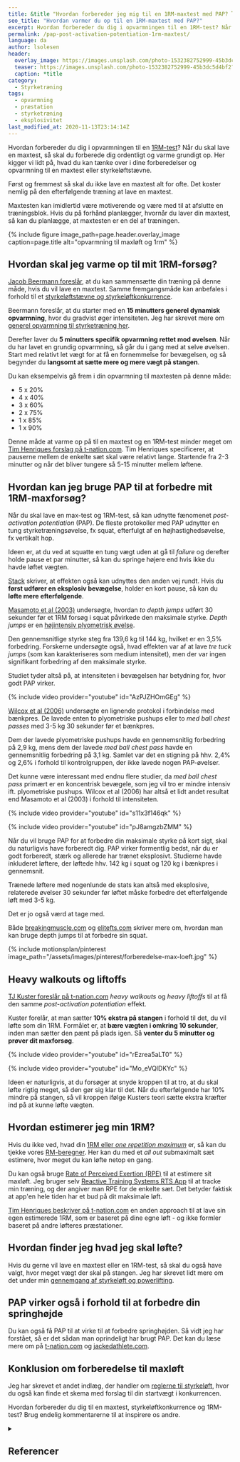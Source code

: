 ```yaml
---
title: &title "Hvordan forbereder jeg mig til en 1RM-maxtest med PAP? 🏋"
seo_title: "Hvordan varmer du op til en 1RM-maxtest med PAP?"
excerpt: Hvordan forbereder du dig i opvarmningen til en 1RM-test? Når du skal lave en maxtest, så skal du forberede dig ordentligt og varme grundigt op.
permalink: /pap-post-activation-potentiation-1rm-maxtest/
language: da
author: lsolesen
header:
  overlay_image: https://images.unsplash.com/photo-1532382752999-45b3dc5d4bf2?ixid=MXwxMjA3fDB8MHxwaG90by1wYWdlfHx8fGVufDB8fHw%3D&ixlib=rb-1.2.1&auto=format&fit=crop&h=630&w=1200&q=60
  teaser: https://images.unsplash.com/photo-1532382752999-45b3dc5d4bf2?ixid=MXwxMjA3fDB8MHxwaG90by1wYWdlfHx8fGVufDB8fHw%3D&ixlib=rb-1.2.1&auto=format&fit=crop&h=300&w=400&q=10
  caption: *title
category:
  - Styrketræning
tags:
  - opvarmning
  - præstation
  - styrketræning
  - eksplosivitet
last_modified_at: 2020-11-13T23:14:14Z
---
```


Hvordan forbereder du dig i opvarmningen til en [1RM-test](/rm-maxtest/)? Når du skal lave en maxtest, så skal du forberede dig ordentligt og varme grundigt op. Her kigger vi lidt på, hvad du kan tænke over i dine forberedelser og opvarmning til en maxtest eller styrkeløftstævne.

Først og fremmest så skal du ikke lave en maxtest alt for ofte. Det koster nemlig på den efterfølgende træning at lave en maxtest.

Maxtesten kan imidlertid være motiverende og være med til at afslutte en træningsblok. Hvis du på forhånd planlægger, hvornår du laver din maxtest, så kan du planlægge, at maxtesten er en del af træningen.

{% include figure image_path=page.header.overlay_image caption=page.title alt="opvarmning til maxløft og 1rm" %}

## Hvordan skal jeg varme op til mit 1RM-forsøg?

[Jacob Beermann foreslår](https://maxer.dk/artikler/maxtest), at du kan sammensætte din træning på denne måde, hvis du vil lave en maxtest. Samme fremgangsmåde kan anbefales i forhold til et [styrkeløftstævne og styrkeløftkonkurrence](/powerlifting-rules/).

Beermann foreslår, at du starter med en **15 minutters generel dynamisk opvarmning**, hvor du gradvist øger intensiteten. Jeg har skrevet mere om [generel opvarmning til styrketræning her](/opvarmning-styrketraening/).

Derefter laver du **5 minutters specifik opvarmning rettet mod øvelsen**. Når du har lavet en grundig opvarmning, så går du i gang med at selve øvelsen. Start med relativt let vægt for at få en fornemmelse for bevægelsen, og så begynder du **langsomt at sætte mere og mere vægt på stangen**.

Du kan eksempelvis gå frem i din opvarmning til maxtesten på denne måde:

- 5 x 20%
- 4 x 40%
- 3 x 60%
- 2 x 75%
- 1 x 85%
- 1 x 90%

Denne måde at varme op på til en maxtest og en 1RM-test minder meget om [Tim Henriques forslag på t-nation.com](https://www.t-nation.com/training/how-to-warm-up-for-a-one-rep-max). Tim Henriques specificerer, at pauserne mellem de enkelte sæt skal være relativt lange. Startende fra 2-3 minutter og når det bliver tungere så 5-15 minutter mellem løftene.

## Hvordan kan jeg bruge PAP til at forbedre mit 1RM-maxforsøg?

Når du skal lave en max-test og 1RM-test, så kan udnytte fænomenet _post-activation potentiation_ (PAP). De fleste protokoller med PAP udnytter en tung styrketræningsøvelse, fx squat, efterfulgt af en højhastighedsøvelse, fx vertikalt hop.

Ideen er, at du ved at squatte en tung vægt uden at gå til _failure_ og derefter holde pause et par minutter, så kan du springe højere end hvis ikke du havde løftet vægten.

[Stack](https://www.stack.com/a/testing-your-one-rep-max-use-this-surprising-science-backed-trick-to-move-more-weight) skriver, at effekten også kan udnyttes den anden vej rundt. Hvis du **først udfører en eksplosiv bevægelse**, holder en kort pause, så kan du **løfte mere efterfølgende**.

[Masamoto et al (2003)](https://www.ncbi.nlm.nih.gov/pubmed/12580658) undersøgte, hvordan _to depth jumps_ udført 30 sekunder før et 1RM forsøg i squat påvirkede den maksimale styrke. _Depth jumps_ er en [højintensiv plyometrisk øvelse](/plyometrisk-traening/).

Den gennemsnitlige styrke steg fra 139,6 kg til 144 kg, hvilket er en 3,5% forbedring. Forskerne undersøgte også, hvad effekten var af at lave _tre tuck jumps_ (som kan karakteriseres som medium intensitet), men der var ingen signifikant forbedring af den maksimale styrke.

Studiet tyder altså på, at intensiteten i bevægelsen har betydning for, hvor godt PAP virker.

{% include video provider="youtube" id="AzPJZHOmGEg" %}

[Wilcox et al (2006)](https://www.ncbi.nlm.nih.gov/pubmed/19116439) undersøgte en lignende protokol i forbindelse med bænkpres. De lavede enten to plyometriske pushups eller to _med ball chest passes_ med 3-5 kg 30 sekunder før et bænkpres.

Dem der lavede plyometriske pushups havde en gennemsnitlig forbedring på 2,9 kg, mens dem der lavede _med ball chest pass_ havde en gennemsnitlig forbedring på 3,1 kg. Samlet var det en stigning på hhv. 2,4% og 2,6% i forhold til kontrolgruppen, der ikke lavede nogen PAP-øvelser.

Det kunne være interessant med endnu flere studier, da _med ball chest pass_ primært er en koncentrisk bevægele, som jeg vil tro er mindre intensiv ift. plyometriske pushups. Wilcox et al (2006) har altså et lidt andet resultat end Masamoto et al (2003) i forhold til intensiteten.

{% include video provider="youtube" id="s11x3f146qk" %}

{% include video provider="youtube" id="pJ8amgzbZMM" %}

Når du vil bruge PAP for at forbedre din maksimale styrke på kort sigt, skal du naturligvis have forberedt dig. PAP virker formentlig bedst, når du er godt forberedt, stærk og allerede har trænet eksplosivt. Studierne havde inkluderet løftere, der løftede hhv. 142 kg i squat og 120 kg i bænkpres i gennemsnit.

Trænede løftere med nogenlunde de stats kan altså med eksplosive, relaterede øvelser 30 sekunder før løftet måske forbedre det efterfølgende løft med 3-5 kg.

Det er jo også værd at tage med.

Både [breakingmuscle.com](https://breakingmuscle.com/fitness/verkhoshanskys-depth-jumps-create-gains-in-max-strength) og [elitefts.com](https://www.elitefts.com/education/turbocharge-your-squat-with-depth-jumps/) skriver mere om, hvordan man kan bruge depth jumps til at forbedre sin squat.

{% include motionsplan/pinterest image_path="/assets/images/pinterest/forberedelse-max-loeft.jpg" %}

## Heavy walkouts og liftoffs

[TJ Kuster foreslår på t-nation.com](https://www.t-nation.com/training/tip-hack-your-nervous-system-set-new-prs/) _heavy walkouts_ og _heavy liftoffs_ til at få den samme _post-activation potentiation_ effekt.

Kuster forelår, at man sætter **10% ekstra på stangen** i forhold til det, du vil løfte som din 1RM. Formålet er, at **bære vægten i omkring 10 sekunder**, inden man sætter den pænt på plads igen. Så **venter du 5 minutter og prøver dit maxforsøg**.

{% include video provider="youtube" id="rEzrea5aLT0" %}

{% include video provider="youtube" id="Mo_eVQlDKYc" %}

Ideen er naturligvis, at du forsøger at snyde kroppen til at tro, at du skal løfte rigtig meget, så den gør sig klar til det. Når du efterfølgende har 10% mindre på stangen, så vil kroppen ifølge Kusters teori sætte ekstra kræfter ind på at kunne løfte vægten.

## Hvordan estimerer jeg min 1RM?

Hvis du ikke ved, hvad din [1RM eller _one repetition maximum_](/rm-maxtest/) er, så kan du tjekke vores [RM-beregner](/rm-beregner/). Her kan du med et _all out_ submaximalt sæt estimere, hvor meget du kan løfte netop en gang.

Du kan også bruge [Rate of Perceived Exertion (RPE)](/rpe/) til at estimere sit maxløft. Jeg bruger selv [Reactive Training Systems RTS App](/rts-app/) til at tracke min træning, og der angiver man RPE for de enkelte sæt. Det betyder faktisk at app'en hele tiden har et bud på dit maksimale løft.

[Tim Henriques beskriver på t-nation.com](https://www.t-nation.com/training/whats-your-1rm) en anden approach til at lave sin egen estimerede 1RM, som er baseret på dine egne løft - og ikke formler baseret på andre løfteres præstationer.

## Hvordan finder jeg hvad jeg skal løfte?

Hvis du gerne vil lave en maxtest eller en 1RM-test, så skal du også have valgt, hvor meget vægt der skal på stangen. Jeg har skrevet lidt mere om det under min [gennemgang af styrkeløft og powerlifting](/styrkeloeft/).

## PAP virker også i forhold til at forbedre din springhøjde

Du kan også få PAP til at virke til at forbedre springhøjden. Så vidt jeg har forstået, så er det sådan man oprindeligt har brugt PAP. Det kan du læse mere om på [t-nation.com](https://www.t-nation.com/training/tip-a-very-weird-way-to-boost-your-vertical) og [jackedathlete.com](https://jackedathlete.com/instantly-jump-higher-post-activation-potentiation/).

## Konklusion om forberedelse til maxløft

Jeg har skrevet et andet indlæg, der handler om [reglerne til styrkeløft](/powerlifting-rules/), hvor du også kan finde et skema med forslag til din startvægt i konkurrencen.

Hvordan forbereder du dig til en maxtest, styrkeløftkonkurrence og 1RM-test? Brug endelig kommentarerne til at inspirere os andre.

<details markdown="1" class="references">
  <summary><h2 id="references">Referencer</h2></summary>

- Masamoto, N et al. "Acute Effects of Plyometric Exercise on Maximum Squat Performance in Male Athletes." Journal of Strength and Conditioning Research. 2003 Feb; 17(1):68-71.
- Wilcox, J et al. "Acute Explosive-Force Movements Enhance Bench-Press Performance in Athletic Men." International Journal of Sports Physiology and Performance. 2006 Sep; 1(3):261-269.
- Chiu, LZF et al. "Post-activation Potentiation Response in Athletic and Recreationally Trained Individuals." Journal of Strength and Conditioning Research. 2003 Nov; 17(4):671-677.
</summary>
